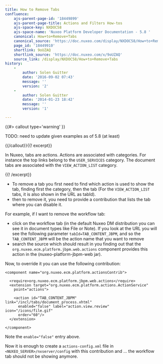 ```yaml
---
title: How to Remove Tabs
confluence:
    ajs-parent-page-id: '18449899'
    ajs-parent-page-title: Actions and Filters How-tos
    ajs-space-key: NXDOC58
    ajs-space-name: 'Nuxeo Platform Developer Documentation - 5.8 '
    canonical: How+to+Remove+Tabs
    canonical_source: 'https://doc.nuxeo.com/display/NXDOC58/How+to+Remove+Tabs'
    page_id: '18449910'
    shortlink: 9oUZAQ
    shortlink_source: 'https://doc.nuxeo.com/x/9oUZAQ'
    source_link: /display/NXDOC58/How+to+Remove+Tabs
history:
    - 
        author: Solen Guitter
        date: '2016-09-02 07:43'
        message: ''
        version: '2'
    - 
        author: Solen Guitter
        date: '2014-01-23 18:42'
        message: ''
        version: '1'

---
```

{{#> callout type='warning' }}

TODO: need to update given examples as of 5.8 (at least)

{{/callout}}{{! excerpt}}

In Nuxeo, tabs are actions. Actions are associated with categories. For instance the top links belong to the&nbsp;`USER_SERVICES`&nbsp;category. The document tabs are associated with the&nbsp;`VIEW_ACTION_LIST`&nbsp;category.

{{! /excerpt}}

*   To remove a tab you first need to find which action is used to show the tab, finding first the category, then the tab (For the `VIEW_ACTION_LIST` tabs, it is also shown in the URL as tabId).
*   then to remove it, you need to provide a contribution that lists the tab where you can disable it.

For example, if I want to remove the workflow tab:

*   click on the workflow tab (in the default Nuxeo DM distribution you can see it in document types like File or Note). If you look at the URL you will see the following parameter `tabId=TAB_CONTENT_JBPM`, and so the `TAB_CONTENT_JBPM` will be the action name that you want to remove
*   search the source which should result in you finding out that the `org.nuxeo.ecm.platform.jbpm.web.actions` component provides this action in the (nuxeo-platform-jbpm-web jar).

Now, to override it you can use the following contribution:

```
<component name="org.nuxeo.ecm.platform.actionsContrib">

  <require>org.nuxeo.ecm.platform.jbpm.web.actions</require>
  <extension target="org.nuxeo.ecm.platform.actions.ActionService"
    point="actions">

    <action id="TAB_CONTENT_JBPM" link="/incl/tabs/document_process.xhtml"
      enabled="false" label="action.view.review" icon="/icons/file.gif"
      order="60"/>
  </extension>

</component>

```

Note the `enable="false"` entry above.

Now it is enough to create a `actions-config.xml` file in `<NUXEO_SERVER>/nxserver/config` with this contribution and ... the workflow tab should not be showing anymore.

&nbsp;